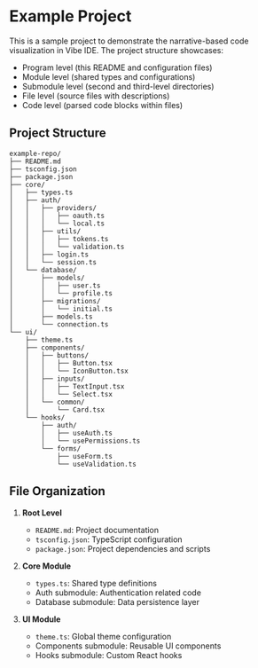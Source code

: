 # Example Project

This is a sample project to demonstrate the narrative-based code visualization in Vibe IDE. The project structure showcases:

- Program level (this README and configuration files)
- Module level (shared types and configurations)
- Submodule level (second and third-level directories)
- File level (source files with descriptions)
- Code level (parsed code blocks within files)

## Project Structure

```
example-repo/
├── README.md
├── tsconfig.json
├── package.json
├── core/
│   ├── types.ts
│   ├── auth/
│   │   ├── providers/
│   │   │   ├── oauth.ts
│   │   │   └── local.ts
│   │   ├── utils/
│   │   │   ├── tokens.ts
│   │   │   └── validation.ts
│   │   ├── login.ts
│   │   └── session.ts
│   └── database/
│       ├── models/
│       │   ├── user.ts
│       │   └── profile.ts
│       ├── migrations/
│       │   └── initial.ts
│       ├── models.ts
│       └── connection.ts
└── ui/
    ├── theme.ts
    ├── components/
    │   ├── buttons/
    │   │   ├── Button.tsx
    │   │   └── IconButton.tsx
    │   ├── inputs/
    │   │   ├── TextInput.tsx
    │   │   └── Select.tsx
    │   └── common/
    │       └── Card.tsx
    └── hooks/
        ├── auth/
        │   ├── useAuth.ts
        │   └── usePermissions.ts
        └── forms/
            ├── useForm.ts
            └── useValidation.ts
```

## File Organization

1. **Root Level**
   - `README.md`: Project documentation
   - `tsconfig.json`: TypeScript configuration
   - `package.json`: Project dependencies and scripts

2. **Core Module**
   - `types.ts`: Shared type definitions
   - Auth submodule: Authentication related code
   - Database submodule: Data persistence layer

3. **UI Module**
   - `theme.ts`: Global theme configuration
   - Components submodule: Reusable UI components
   - Hooks submodule: Custom React hooks